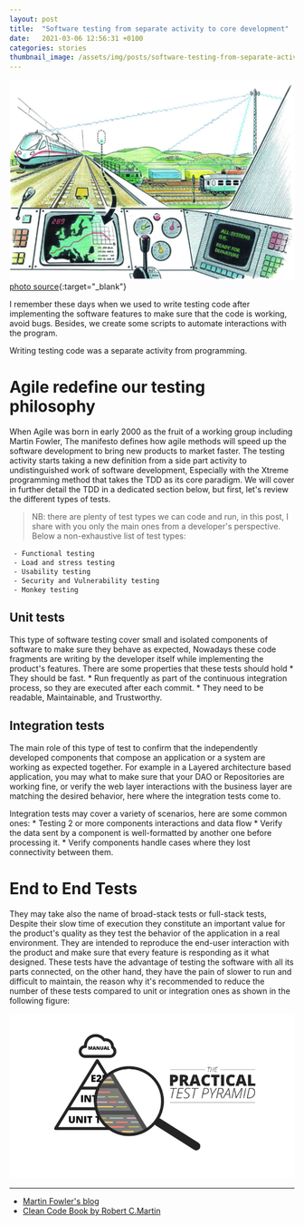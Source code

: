 ```yaml
---
layout: post
title:  "Software testing from separate activity to core development"
date:   2021-03-06 12:56:31 +0100
categories: stories
thumbnail_image: /assets/img/posts/software-testing-from-separate-activity-to-core-development.jpeg
---
```

![author](/assets/img/posts/software-testing-from-separate-activity-to-core-development.jpeg)
[photo source](https://www.railwaysignalling.eu/istanbul-ankara-high-speed-railway-aims-to-open-in-february2014/cropped-b-broshure-forside4-jpg){:target="_blank"}

I remember these days when we used to write testing code after implementing the software features to make sure
that the code is working, avoid bugs. Besides, we create some scripts to automate interactions with the program.

Writing testing code was a separate activity from programming.

# Agile redefine our testing philosophy

When Agile was born in early 2000 as the fruit of a working group including Martin Fowler, The manifesto defines how agile methods
will speed up the software development to bring new products to market faster. The testing activity starts taking a new
definition from a side part activity to undistinguished work of software development, Especially with 
the Xtreme programming method that takes the TDD as its core paradigm. We will cover in further detail the TDD in a
dedicated section below, but first, let's review the different types of tests.
> NB: there are plenty of test types we can code and run, in this post, I share with you only the main ones
from a developer's perspective. Below a non-exhaustive list of test types:

     - Functional testing
     - Load and stress testing
     - Usability testing
     - Security and Vulnerability testing
     - Monkey testing

## Unit tests
This type of software testing cover small and isolated components of software to make sure they behave as expected,
Nowadays these code fragments are writing by the developer itself while implementing the product's features. There are some
properties that these tests should hold
    * They should be fast.
    * Run frequently as part of the continuous integration process, so they are executed after each commit.
    * They need to be readable, Maintainable, and Trustworthy.
    
## Integration tests
The main role of this type of test to confirm that the independently developed components that compose an application
or a system are working as expected together. For example in a Layered architecture based application, you may what to make
sure that your DAO or Repositories are working fine, or verify the web layer interactions with the business layer are matching
the desired behavior, here where the integration tests come to.

Integration tests may cover a variety  of scenarios, here are some common ones:
    * Testing 2 or more components interactions and data flow
    * Verify the data sent by a component is well-formatted by another one before processing it.
    * Verify components handle cases where they lost connectivity between them.
    
# End to End Tests
They may take also the name of broad-stack tests or full-stack tests, Despite their slow time of execution they constitute
an important value for the product's quality as they test the behavior of the application in a real environment.
They are intended to reproduce the end-user interaction with the product and make sure that every feature is responding as it what designed.
These tests have the advantage of testing the software with all its parts connected, on the other hand, they have the
pain of slower to run and difficult to maintain, the reason why it's recommended to reduce the number of these tests compared to 
unit or integration ones as shown in the following figure:
    
![the test pyramid](/assets/img/figures/test-pyramid.png)

----
* [Martin Fowler's blog](https://martinfowler.com/testing/)
* [Clean Code Book by Robert C.Martin](https://www.pearson.com/us/higher-education/program/Martin-Clean-Code-A-Handbook-of-Agile-Software-Craftsmanship/PGM63937.html)